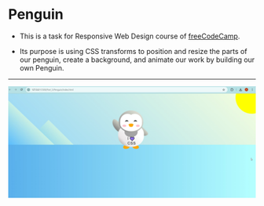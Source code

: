 # Penguin

+ This is a task for Responsive Web Design course of [freeCodeCamp](https://www.freecodecamp.org/learn/2022/responsive-web-design/).

+ Its purpose is using CSS transforms to position and resize the parts of our penguin, create a background, and animate our work by building our own Penguin.


------

![Penguin](Penguin.png)


